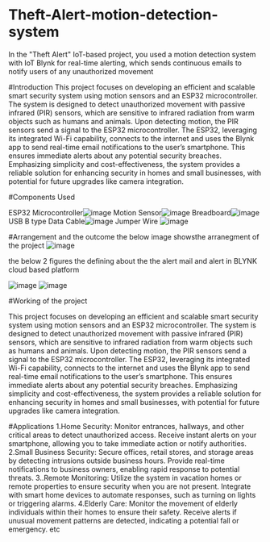 # Theft-Alert-motion-detection-system
In the "Theft Alert" IoT-based project, you used a motion detection system with IoT Blynk for real-time alerting, which sends continuous emails to notify users of any unauthorized movement

#Introduction 
This project focuses on developing an efficient and scalable smart security system using motion sensors and an ESP32 microcontroller. The system is designed to detect unauthorized movement with passive infrared (PIR) sensors, which are sensitive to infrared radiation from warm objects such as humans and animals. Upon detecting motion, the PIR sensors send a signal to the ESP32 microcontroller. The ESP32, leveraging its integrated Wi-Fi capability, connects to the internet and uses the Blynk app to send real-time email notifications to the user’s smartphone. This ensures immediate alerts about any potential security breaches. Emphasizing simplicity and cost-effectiveness, the system provides a reliable solution for enhancing security in homes and small businesses, with potential for future upgrades like camera integration.

#Components Used



ESP32 Microcontroller![image](https://github.com/user-attachments/assets/09e0470f-99e7-4a87-b1af-dd15bd799af8)
Motion Sensor![image](https://github.com/user-attachments/assets/6b5148e1-3496-43db-b556-86a6390db09a)
Breadboard![image](https://github.com/user-attachments/assets/42f49ae0-aaa3-4a1e-a18b-3805d6e10099)
USB B type Data Cable![image](https://github.com/user-attachments/assets/6d3e6048-3cee-466d-a620-174df835604c)
Jumper Wire ![image](https://github.com/user-attachments/assets/590abf2f-7ce0-412e-9907-24fb7153ed38)

#Arrangement and the outcome
the below image showsthe arranegment of the project ![image](https://github.com/user-attachments/assets/cdc7c665-f97d-4d8d-bf4c-534fcf03cb17)

the below 2 figures the defining about the the alert mail and alert in BLYNK cloud based platform


![image](https://github.com/user-attachments/assets/677bf595-2c24-40bf-8ab8-f46be8196b24)
![image](https://github.com/user-attachments/assets/905c8875-cd76-4969-9e04-9ce36f73a375)

#Working of the project


This project focuses on developing an efficient and scalable smart security system using motion sensors and an ESP32 microcontroller. The system is designed to detect unauthorized movement with passive infrared (PIR) sensors, which are sensitive to infrared radiation from warm objects such as humans and animals. Upon detecting motion, the PIR sensors send a signal to the ESP32 microcontroller. The ESP32, leveraging its integrated Wi-Fi capability, connects to the internet and uses the Blynk app to send real-time email notifications to the user’s smartphone. This ensures immediate alerts about any potential security breaches. Emphasizing simplicity and cost-effectiveness, the system provides a reliable solution for enhancing security in homes and small businesses, with potential for future upgrades like camera integration.

#Applications
1.Home Security:
Monitor entrances, hallways, and other critical areas to detect unauthorized access.
Receive instant alerts on your smartphone, allowing you to take immediate action or notify authorities.
2.Small Business Security:
Secure offices, retail stores, and storage areas by detecting intrusions outside business hours.
Provide real-time notifications to business owners, enabling rapid response to potential threats.
3..Remote Monitoring:
Utilize the system in vacation homes or remote properties to ensure security when you are not present.
Integrate with smart home devices to automate responses, such as turning on lights or triggering alarms.
4.Elderly Care:
Monitor the movement of elderly individuals within their homes to ensure their safety.
Receive alerts if unusual movement patterns are detected, indicating a potential fall or emergency. etc


